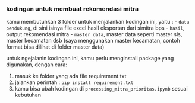 ### kodingan untuk membuat rekomendasi mitra

kamu membutuhkan 3 folder untuk menjalankan kodingan ini, yaitu : - `data pendukung`, di sini isinya file excel hasil eksportan dari simitra bps - `hasil`, output rekomendasi mitra - `master data`, master data seperti master sls, master kecamatan dsb (saya menggunakan master kecamatan, contoh format bisa dilihat di folder master data)

untuk ngejalanin kodingan ini, kamu perlu menginstall package yang digunakan, dengan cara:

1. masuk ke folder yang ada file requirement.txt
2. jalankan perintah :
   `pip install requirement.txt`
3. kamu bisa ubah kodingan di `processing_mitra_prioritas.ipynb` sesuai kebutuhan
